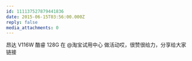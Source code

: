 ```yaml
---
id: 111137527879441836
date: 2015-06-15T03:56:00.000Z
reply: false
media_attachments: 0
---
```


昂达 V116W 酷睿 128G 在 @淘宝试用中心 做活动哎，很赞很给力，分享给大家链接 ​​​​

